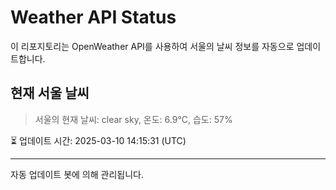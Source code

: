 
# Weather API Status

이 리포지토리는 OpenWeather API를 사용하여 서울의 날씨 정보를 자동으로 업데이트합니다.

## 현재 서울 날씨
> 서울의 현재 날씨: clear sky, 온도: 6.9°C, 습도: 57%

⏳ 업데이트 시간: 2025-03-10 14:15:31 (UTC)

---
자동 업데이트 봇에 의해 관리됩니다.
